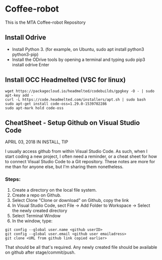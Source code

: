 # Coffee-robot
This is the MTA Coffee-robot Repository

## Install Odrive
* Install Python 3. (for example, on Ubuntu, sudo apt install python3 python3-pip)
* Install the ODrive tools by opening a terminal and typing sudo pip3 install odrive Enter

## Install OCC Headmelted (VSC for linux)
```
wget https://packagecloud.io/headmelted/codebuilds/gpgkey -O - | sudo apt-key add -
curl -L https://code.headmelted.com/installers/apt.sh | sudo bash
sudo apt-get install code-oss=1.29.0-1539702286
sudo apt-mark hold code-oss
```

## CheatSheet - Setup Github on Visual Studio Code
APRIL 03, 2018 IN INSTALL, TIP

I usually access github from within Visual Studio Code.  As such, when I start coding a new project, I often need a reminder, or a cheat sheet for how to connect Visual Studio Code to a Git repository.  These notes are more for me than for anyone else, but I'm sharing them nonetheless.

### Steps:
1. Create a directory on the local file system.
2. Create a repo on Github.
3. Select Clone "Clone or download" on Github, copy the link
4. In Visual Studio Code, sect File -> Add Folder to Workspace -> Select the newly created directory
5. Select Terminal Window
6. In the window, type:
  ```
  git config --global user.name <github userID>
  git config --global user.email <github user emailadress>
  git clone <URL from github link copied earlier>
  ```

That should be all that's required. Any newly created file should be available on github after stage/commit/push.

 

